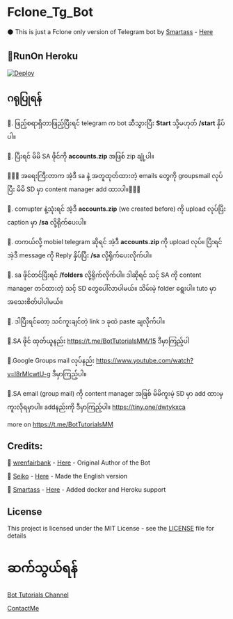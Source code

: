 # Fclone_Tg_Bot
⚫ This is just a Fclone only version of Telegram bot by [Smartass](https://github.com/smartass08) - [Here](https://github.com/smartass08/telegram_gcloner)

##  🍎RunOn Heroku
[![Deploy](https://www.herokucdn.com/deploy/button.svg)](https://github.com/thannaing12/fclone)

##  ဂရုပြုရန်
🔶. ဖြည့်စရာရှိတာဖြည့်ပြီးရင် telegram က bot ဆီသွားပြီး  **Start** သို့မဟုတ် **/start** နှိပ်ပါ။

🔶. ပြီးရင် မိမိ SA ဖိုင်ကို **accounts.zip** အဖြစ် zip ချုံ့ပါ။ 

🔷🔷🔷 အရေးကြီးတာက အဲ့ဒီ sa နဲ့ အတူထုတ်ထားတဲ့ emails တွေကို groupsmail လုပ်ပြီး မိမိ SD မှာ content manager add ထားပါ။🔷🔷🔷

🔶. comupter နဲ့သုံးရင် အဲ့ဒီ **accounts.zip** (we created before) ကို upload လုပ်ပြီး caption မှာ **/sa** လို့ရိုက်ပေးပါ။

🔶. တကယ်လို့ mobiel telegram ဆိုရင် အဲ့ဒီ **accounts.zip** ကို upload လုပ်။ ပြိးရင် အဲ့ဒီ message ကို Reply နှိပ်ပြီး **/sa** လို့ရိုက်ပေးလိုက်ပါ။

🔶. sa ဖိုင်တင်ပြီးရင် **/folders** လို့ရိုက်လိုက်ပါ။ ဒါဆိုရင် သင့် SA ကို content manager တင်ထားတဲ့ သင့် SD တွေပေါ်လာပါမယ်။ သိမ်းမဲ့ folder ရွေးပါ။ tuto မှာ အသေးစိတ်ပါပါမယ်။

🔶. ဒါပြီးရင်တော့ သင်ကူးချင်တဲ့ link ၁ ခုထဲ paste ချလိုက်ပါ။ 

🔷.SA ဖိုင် ထုတ်ယူနည်း https://t.me/BotTutorialsMM/15  ဒီမှာကြည့်ပါ

🔷.Google Groups mail လုပ်နည်း https://www.youtube.com/watch?v=l8rMlcwtU-g ဒီမှာကြည့်ပါ။

🔷.SA email (group mail) ကို content manager အဖြစ် မိမိကူးမဲ့ SD မှာ add ထားမှ ကူးလိုရမှာပါ။ addနည်းကို ဒီမှာကြည့်ပါ။ https://tiny.one/dwtykxca

more on  https://t.me/BotTutorialsMM

## Credits:
🧠 [wrenfairbank](https://github.com/wrenfairbank) - [Here](https://github.com/wrenfairbank/telegram_gcloner) - Original Author of the Bot

🧠 [Seiko](https://github.com/thegreatestminer) - [Here](https://github.com/thegreatestminer/telegram_gcloner) - Made the English version 

🧠 [Smartass](https://github.com/smartass08) - [Here](https://github.com/smartass08/telegram_gcloner) - Added docker and Heroku support

## License
This project is licensed under the MIT License - see the [LICENSE](https://github.com/roshanconnor123/Fclone_Tg_Bot/blob/master/LICENSE) file for details

# ဆက်သွယ်ရန်
[Bot Tutorials Channel](https://t.me/BotTutorialsMM)

[ContactMe](https://t.me/Dr007bot)
